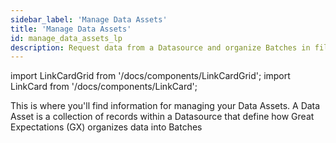 ```yaml
---
sidebar_label: 'Manage Data Assets'
title: 'Manage Data Assets'
id: manage_data_assets_lp
description: Request data from a Datasource and organize Batches in file-based and SQL Data Assets.
---
```


import LinkCardGrid from '/docs/components/LinkCardGrid';
import LinkCard from '/docs/components/LinkCard';

<p class="DocItem__header-description">This is where you'll find information for managing your Data Assets. A Data Asset is a collection of records within a Datasource that define how Great Expectations (GX) organizes data into Batches </p>

<LinkCardGrid>
  <LinkCard topIcon label="Request data from a Data Asset" description="Request data from a Datasource" href="/docs/guides/connecting_to_your_data/fluent/batch_requests/how_to_request_data_from_a_data_asset" icon="/img/request_icon.svg" />
  <LinkCard topIcon label="Organize Batches in a file-based Data Asset" description="Organize Batches in a file-based Data Asset" href="/docs/guides/connecting_to_your_data/fluent/data_assets/how_to_organize_batches_in_a_file_based_data_asset" icon="/img/organize_icon.svg" />
  <LinkCard topIcon label="Manage SQL Data Assets" description="Connect GX to SQL tables and data returned by SQL database queries and organize Batches in a SQL Data Asset" href="/docs/guides/connecting_to_your_data/fluent/database/sql_data_assets" icon="/img/manage_sql_icon.svg" />
</LinkCardGrid>
